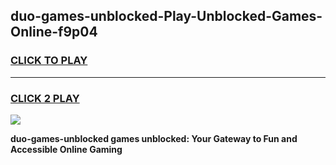 
## duo-games-unblocked-Play-Unblocked-Games-Online-f9p04
<h3>
<a href="https://premium76.site?title=duo-games-unblocked&ref=24A">CLICK TO PLAY</a></h3>
<hr>

<h3>
<a href="https://premium76.site?title=duo-games-unblocked&ref=24A">CLICK 2 PLAY</a>
  
</h3>

<a href="https://premium76.site?title=duo-games-unblocked&ref=24A"><img src="https://clearcache.store/games.png"></a>


**duo-games-unblocked games unblocked: Your Gateway to Fun and Accessible Online Gaming**

